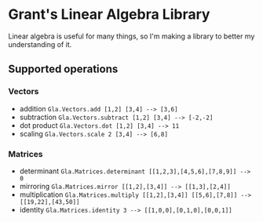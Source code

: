 # Grant's Linear Algebra Library

Linear algebra is useful for many things, so I'm making a library to better my understanding of it.

## Supported operations
### Vectors
- addition    `Gla.Vectors.add [1,2] [3,4] --> [3,6]`
- subtraction `Gla.Vectors.subtract [1,2] [3,4] --> [-2,-2]`
- dot product `Gla.Vectors.dot [1,2] [3,4] --> 11`
- scaling     `Gla.Vectors.scale 2 [3,4] --> [6,8]`

### Matrices
- determinant    `Gla.Matrices.determinant [[1,2,3],[4,5,6],[7,8,9]] --> 0`
- mirroring      `Gla.Matrices.mirror [[1,2],[3,4]] --> [[1,3],[2,4]]`
- multiplication `Gla.Matrices.multiply [[1,2],[3,4]] [[5,6],[7,8]] --> [[19,22],[43,50]]`
- identity       `Gla.Matrices.identity 3 --> [[1,0,0],[0,1,0],[0,0,1]]`
